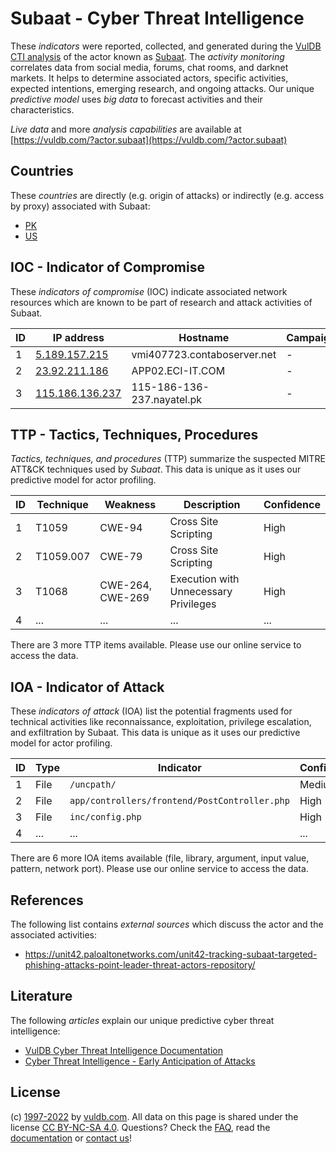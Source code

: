 # Subaat - Cyber Threat Intelligence

These _indicators_ were reported, collected, and generated during the [VulDB CTI analysis](https://vuldb.com/?kb.cti) of the actor known as [Subaat](https://vuldb.com/?actor.subaat). The _activity monitoring_ correlates data from social media, forums, chat rooms, and darknet markets. It helps to determine associated actors, specific activities, expected intentions, emerging research, and ongoing attacks. Our unique _predictive model_ uses _big data_ to forecast activities and their characteristics.

_Live data_ and more _analysis capabilities_ are available at [https://vuldb.com/?actor.subaat](https://vuldb.com/?actor.subaat)

## Countries

These _countries_ are directly (e.g. origin of attacks) or indirectly (e.g. access by proxy) associated with Subaat:

* [PK](https://vuldb.com/?country.pk)
* [US](https://vuldb.com/?country.us)

## IOC - Indicator of Compromise

These _indicators of compromise_ (IOC) indicate associated network resources which are known to be part of research and attack activities of Subaat.

ID | IP address | Hostname | Campaign | Confidence
-- | ---------- | -------- | -------- | ----------
1 | [5.189.157.215](https://vuldb.com/?ip.5.189.157.215) | vmi407723.contaboserver.net | - | High
2 | [23.92.211.186](https://vuldb.com/?ip.23.92.211.186) | APP02.ECI-IT.COM | - | High
3 | [115.186.136.237](https://vuldb.com/?ip.115.186.136.237) | 115-186-136-237.nayatel.pk | - | High

## TTP - Tactics, Techniques, Procedures

_Tactics, techniques, and procedures_ (TTP) summarize the suspected MITRE ATT&CK techniques used by _Subaat_. This data is unique as it uses our predictive model for actor profiling.

ID | Technique | Weakness | Description | Confidence
-- | --------- | -------- | ----------- | ----------
1 | T1059 | CWE-94 | Cross Site Scripting | High
2 | T1059.007 | CWE-79 | Cross Site Scripting | High
3 | T1068 | CWE-264, CWE-269 | Execution with Unnecessary Privileges | High
4 | ... | ... | ... | ...

There are 3 more TTP items available. Please use our online service to access the data.

## IOA - Indicator of Attack

These _indicators of attack_ (IOA) list the potential fragments used for technical activities like reconnaissance, exploitation, privilege escalation, and exfiltration by Subaat. This data is unique as it uses our predictive model for actor profiling.

ID | Type | Indicator | Confidence
-- | ---- | --------- | ----------
1 | File | `/uncpath/` | Medium
2 | File | `app/controllers/frontend/PostController.php` | High
3 | File | `inc/config.php` | High
4 | ... | ... | ...

There are 6 more IOA items available (file, library, argument, input value, pattern, network port). Please use our online service to access the data.

## References

The following list contains _external sources_ which discuss the actor and the associated activities:

* https://unit42.paloaltonetworks.com/unit42-tracking-subaat-targeted-phishing-attacks-point-leader-threat-actors-repository/

## Literature

The following _articles_ explain our unique predictive cyber threat intelligence:

* [VulDB Cyber Threat Intelligence Documentation](https://vuldb.com/?kb.cti)
* [Cyber Threat Intelligence - Early Anticipation of Attacks](https://www.scip.ch/en/?labs.20201022)

## License

(c) [1997-2022](https://vuldb.com/?kb.changelog) by [vuldb.com](https://vuldb.com/?kb.about). All data on this page is shared under the license [CC BY-NC-SA 4.0](https://creativecommons.org/licenses/by-nc-sa/4.0/). Questions? Check the [FAQ](https://vuldb.com/?kb.faq), read the [documentation](https://vuldb.com/?kb) or [contact us](https://vuldb.com/?contact)!
